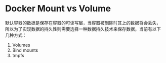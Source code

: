 # Docker Mount vs Volume
默认容器的数据是保存在容器的可读写层，当容器被删除时其上的数据将会丢失，所以为了实现数据的持久性则需要选择一种数据持久技术来保存数据，当前有以下几种方式：

1. Volumes
2. Bind mounts
3. tmpfs
